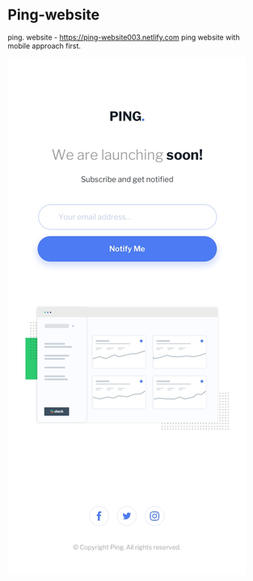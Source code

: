 # Ping-website
ping. website - https://ping-website003.netlify.com
ping website with mobile approach first.

![](design/mobile-design.jpg)
